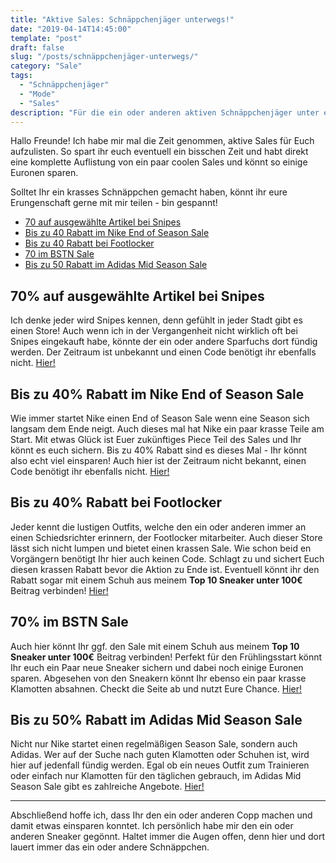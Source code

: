 ```yaml
---
title: "Aktive Sales: Schnäppchenjäger unterwegs!"
date: "2019-04-14T14:45:00"
template: "post"
draft: false
slug: "/posts/schnäppchenjäger-unterwegs/"
category: "Sale"
tags:
  - "Schnäppchenjäger"
  - "Mode"
  - "Sales"
description: "Für die ein oder anderen aktiven Schnäppchenjäger unter euch, habe ich mal ein paar krasse Sales, welche derzeit aktiv sind, aufgelistet. Hoffe Ihr könnt den ein oder anderen Copp' machen."
---
```

Hallo Freunde! Ich habe mir mal die Zeit genommen, aktive Sales für Euch aufzulisten. So spart ihr euch eventuell ein bisschen Zeit und habt direkt eine komplette Auflistung von ein paar coolen Sales und könnt so einige Euronen sparen.

Solltet Ihr ein krasses Schnäppchen gemacht haben, könnt ihr eure Erungenschaft gerne mit mir teilen - bin gespannt!

- [70 auf ausgewählte Artikel bei Snipes](#70-auf-ausgewählte-artikel-bei-snipes)
- [Bis zu 40 Rabatt im Nike End of Season Sale](#bis-zu-40-rabatt-im-nike-end-of-season-sale)
- [Bis zu 40 Rabatt bei Footlocker](#bis-zu-40-rabatt-bei-footlocker)
- [70 im BSTN Sale](#70-im-bstn-sale)
- [Bis zu 50 Rabatt im Adidas Mid Season Sale](#bis-zu-50-rabatt-im-adidas-mid-season-sale)

## 70% auf ausgewählte Artikel bei Snipes

Ich denke jeder wird Snipes kennen, denn gefühlt in jeder Stadt gibt es einen Store! Auch wenn ich in der Vergangenheit nicht wirklich oft bei Snipes eingekauft habe, könnte der ein oder andere Sparfuchs dort fündig werden. Der Zeitraum ist unbekannt und einen Code benötigt ihr ebenfalls nicht. [Hier!](https://www.snipes.com/f/sale/marketingActionList.html)

## Bis zu 40% Rabatt im Nike End of Season Sale

Wie immer startet Nike einen End of Season Sale wenn eine Season sich langsam dem Ende neigt. Auch dieses mal hat Nike ein paar krasse Teile am Start. Mit etwas Glück ist Euer zukünftiges Piece Teil des Sales und Ihr könnt es euch sichern. Bis zu 40% Rabatt sind es dieses Mal - Ihr könnt also echt viel einsparen! Auch hier ist der Zeitraum nicht bekannt, einen Code benötigt ihr ebenfalls nicht. [Hier!](https://store.nike.com/de/de_de/pw/sale/47)

## Bis zu 40% Rabatt bei Footlocker

Jeder kennt die lustigen Outfits, welche den ein oder anderen immer an einen Schiedsrichter erinnern, der Footlocker mitarbeiter. Auch dieser Store lässt sich nicht lumpen und bietet einen krassen Sale. Wie schon beid en Vorgängern benötigt Ihr hier auch keinen Code. Schlagt zu und sichert Euch diesen krassen Rabatt bevor die Aktion zu Ende ist. Eventuell könnt ihr den Rabatt sogar mit einem Schuh aus meinem **Top 10 Sneaker unter 100€** Beitrag verbinden! [Hier!](https://www.footlocker.de/de/alle/sale/)

## 70% im BSTN Sale

Auch hier könnt Ihr ggf. den Sale mit einem Schuh aus meinem **Top 10 Sneaker unter 100€** Beitrag verbinden! Perfekt für den Frühlingsstart könnt Ihr euch ein Paar neue Sneaker sichern und dabei noch einige Euronen sparen. Abgesehen von den Sneakern könnt Ihr ebenso ein paar krasse Klamotten absahnen. Checkt die Seite ab und nutzt Eure Chance. [Hier!](https://www.bstn.com/sale)

## Bis zu 50% Rabatt im Adidas Mid Season Sale

Nicht nur Nike startet einen regelmäßigen Season Sale, sondern auch Adidas. Wer auf der Suche nach guten Klamotten oder Schuhen ist, wird hier auf jedenfall fündig werden. Egal ob ein neues Outfit zum Trainieren oder einfach nur Klamotten für den täglichen gebrauch, im Adidas Mid Season Sale gibt es zahlreiche Angebote. [Hier!](https://www.adidas.de/manner-outlet)

---
Abschließend hoffe ich, dass Ihr den ein oder anderen Copp machen und damit etwas einsparen konntet. Ich persönlich habe mir den ein oder anderen Sneaker gegönnt. Haltet immer die Augen offen, denn hier und dort lauert immer das ein oder andere Schnäppchen.